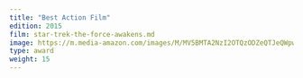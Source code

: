 ```yaml
---
title: "Best Action Film"
edition: 2015
film: star-trek-the-force-awakens.md
image: https://m.media-amazon.com/images/M/MV5BMTA2NzI2OTQzODZeQTJeQWpwZ15BbWU4MDc0MzE2NTMx._V1_FMjpg_UX1024_.jpg
type: award
weight: 15
---
```

